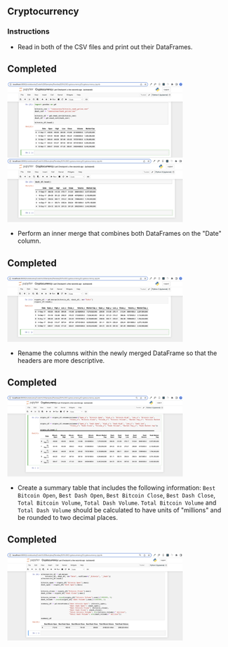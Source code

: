 ## Cryptocurrency

### Instructions

- Read in both of the CSV files and print out their DataFrames.

## Completed

<img src="images/1.png" width="400" />
<img src="images/2.png" width="400" />

- Perform an inner merge that combines both DataFrames on the "Date" column.

## Completed

<img src="images/3.png" width="400" />

- Rename the columns within the newly merged DataFrame so that the headers are more descriptive.

## Completed

<img src="images/4.png" width="400" />

- Create a summary table that includes the following information: `Best Bitcoin Open`, `Best Dash Open`, `Best Bitcoin Close`, `Best Dash Close`, `Total Bitcoin Volume`, `Total Dash Volume`. `Total Bitcoin Volume` and `Total Dash Volume` should be calculated to have units of "millions" and be rounded to two decimal places.

## Completed

<img src="images/5.png" width="400" />
